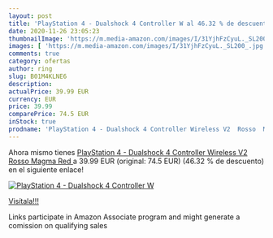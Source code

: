 ```yaml
---
layout: post
title: 'PlayStation 4 - Dualshock 4 Controller W al 46.32 % de descuento'
date: 2020-11-26 23:05:23
thumbnailImage: 'https://m.media-amazon.com/images/I/31YjhFzCyuL._SL200_.jpg'
images: [ 'https://m.media-amazon.com/images/I/31YjhFzCyuL._SL200_.jpg' ]
comments: true
category: ofertas
author: ring
slug: B01M4KLNE6
description:
actualPrice: 39.99 EUR
currency: EUR
price: 39.99
comparePrice: 74.5 EUR
inStock: true
prodname: 'PlayStation 4 - Dualshock 4 Controller Wireless V2  Rosso  Magma Red '
---
```


Ahora mismo tienes [PlayStation 4 - Dualshock 4 Controller Wireless V2  Rosso  Magma Red ](https://www.amazon.it/dp/B01M4KLNE6/?tag=tolees00-21) a 39.99 EUR (original: 74.5 EUR) (46.32 %  de descuento) en el siguiente enlace!

[![PlayStation 4 - Dualshock 4 Controller W](https://m.media-amazon.com/images/I/31YjhFzCyuL._SL200_.jpg)](https://www.amazon.it/dp/B01M4KLNE6/?tag=tolees00-21)

[Visítala!!!](https://www.amazon.it/dp/B01M4KLNE6/?tag=tolees00-21)

Links participate in Amazon Associate program and might generate a comission on qualifying sales
